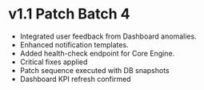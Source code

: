 # v1.1 Patch Batch 4

- Integrated user feedback from Dashboard anomalies.
- Enhanced notification templates.
- Added health-check endpoint for Core Engine.
- Critical fixes applied
- Patch sequence executed with DB snapshots
- Dashboard KPI refresh confirmed